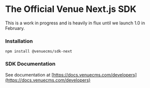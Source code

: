 # The Official Venue Next.js SDK

This is a work in progress and is heavily in flux until we launch 1.0 in February.

### Installation
`npm install @venuecms/sdk-next`

### SDK Documentation
See documentation at [https://docs.venuecms.com/developers](https://docs.venuecms.com/developers)

